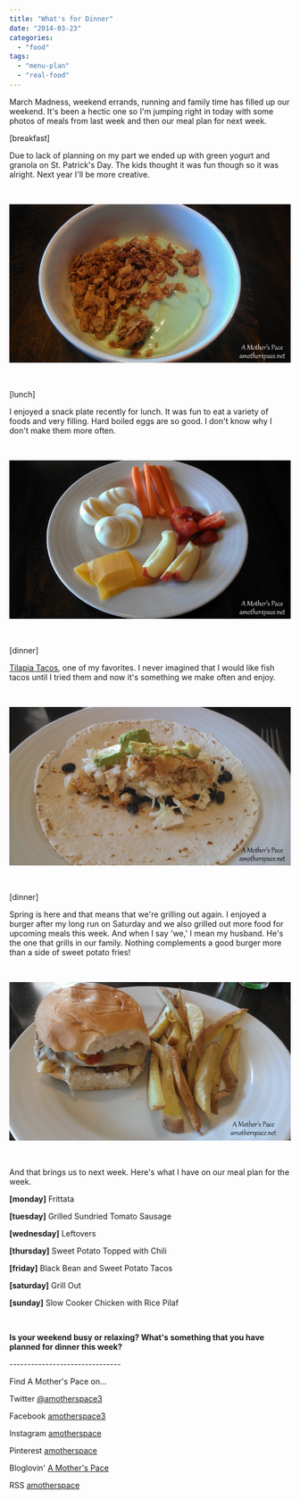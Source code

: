 ```yaml
---
title: "What's for Dinner"
date: "2014-03-23"
categories: 
  - "food"
tags: 
  - "menu-plan"
  - "real-food"
---
```


March Madness, weekend errands, running and family time has filled up our weekend. It's been a hectic one so I'm jumping right in today with some photos of meals from last week and then our meal plan for next week.

\[breakfast\]

Due to lack of planning on my part we ended up with green yogurt and granola on St. Patrick's Day. The kids thought it was fun though so it was alright. Next year I'll be more creative.

 

![What's for Dinner | amotherspace.net](images/IMAG4939.jpg "What's for Dinner | amotherspace.net")

 

\[lunch\]

I enjoyed a snack plate recently for lunch. It was fun to eat a variety of foods and very filling. Hard boiled eggs are so good. I don't know why I don't make them more often.

 

![What's for Dinner | amotherspace.net](images/IMAG4959.jpg "What's for Dinner | amotherspace.net")

 

\[dinner\]

[Tilapia Tacos](http://www.tasteofhome.com/recipes/tilapia-tostadas), one of my favorites. I never imagined that I would like fish tacos until I tried them and now it's something we make often and enjoy.

 

![What's for Dinner | amotherspace.net](images/IMAG5011.jpg "What's for Dinner | amotherspace.net")

 

\[dinner\]

Spring is here and that means that we're grilling out again. I enjoyed a burger after my long run on Saturday and we also grilled out more food for upcoming meals this week. And when I say 'we,' I mean my husband. He's the one that grills in our family. Nothing complements a good burger more than a side of sweet potato fries!

 

![What's for Dinner | amotherspace.net](images/IMAG5016.jpg "What's for Dinner | amotherspace.net")

 

And that brings us to next week. Here's what I have on our meal plan for the week.

**\[monday\]** Frittata

**\[tuesday\]** Grilled Sundried Tomato Sausage

**\[wednesday\]** Leftovers

**\[thursday\]** Sweet Potato Topped with Chili

**\[friday\]** Black Bean and Sweet Potato Tacos

**\[saturday\]** Grill Out

**\[sunday\]** Slow Cooker Chicken with Rice Pilaf

 

**Is your weekend busy or relaxing? What's something that you have planned for dinner this week?**

\-------------------------------

Find A Mother's Pace on...

Twitter [@amotherspace3](https://twitter.com/amotherspace3)

Facebook [amotherspace3](http://facebook.com/amotherspace3)

Instagram [amotherspace](http://instagram.com/amotherspace)

Pinterest [amotherspace](http://pinterest.com/amotherspace/)

Bloglovin' [A Mother's Pace](http://www.bloglovin.com/en/blog/6680087)

RSS [amotherspace](http://feeds.feedburner.com/amotherspace)
